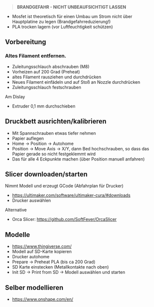 
>__BRANDGEFAHR - NICHT UNBEAUFSICHTIGT LASSEN__

- Mosfet ist theoretisch für einen Umbau um Strom nicht über Hauptplatine zu legen (Brandgefahrreduzierung!)
- PLA trocken lagern (vor Luftfeuchtigkeit schützen)
## Vorbereitung

### Altes Filament entfernen.

- Zuleitungsschlauch abschrauben (M8)
- Vorheizen auf 200 Grad (Preheat)
- altes Filament rausziehen und durchdrücken
- Neues Filament einfädeln und auf Stoß an Nozzle durchdrücken
- Zuleitungsschlauch festschrauben

Am Dislay
- Extruder 0,1 mm durchschieben

## Druckbett ausrichten/kalibrieren

- Mit Spannschrauben etwas tiefer nehmen
- Papier auflegen
- Home -> Position -> Autohome
- Position -> Move Axis -> X/Y, dann Bed hochschrauben, so dass das Papier gerade so nicht festgeklemmt wird
- Das für alle 4 Eckpunkte machen (über Position manuell anfahren)

## Slicer downloaden/starten

Nimmt Modell und erzeugt GCode (Abfahrplan für Drucker)
 - https://ultimaker.com/software/ultimaker-cura/#downloads
 - Drucker auswählen

Alternative
- Orca Slicer: https://github.com/SoftFever/OrcaSlicer

## Modelle
- https://www.thingiverse.com/
- Modell auf SD-Karte kopieren
- Drucker autohome
- Prepare -> Preheat PLA (bis ca 200 Grad)
- SD Karte einstecken (Metallkontakte nach oben)
- Init SD -> Print from SD -> Modell auswählen und starten

## Selber modellieren
- https://www.onshape.com/en/

